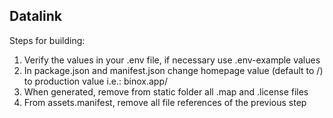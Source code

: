 ## Datalink

Steps for building:

1. Verify the values in your .env file, if necessary use .env-example values
2. In package.json and manifest.json change homepage value (default to /) to production value i.e.: binox.app/
3. When generated, remove from static folder all .map and .license files
4. From assets.manifest, remove all file references of the previous step
